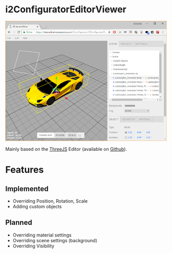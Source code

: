 # i2ConfiguratorEditorViewer

![](/documentation/3D%20Variant%20Editor.png)

Mainly based on the [ThreeJS](https://threejs.org/) Editor (available on [Github](https://github.com/mrdoob/three.js/)).

# Features

## Implemented
* Overriding Position, Rotation, Scale
* Adding custom objects

## Planned
* Overriding material settings
* Overriding scene settings (background)
* Overriding Visibility
